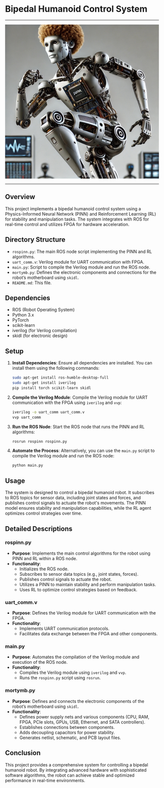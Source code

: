 # Bipedal Humanoid Control System
___
![img](https://github.com/HermiTech-LLC/Morty/blob/main/Images/Mort.jpg)
___
## Overview

This project implements a bipedal humanoid control system using a Physics-Informed Neural Network (PINN) and Reinforcement Learning (RL) for stability and manipulation tasks. The system integrates with ROS for real-time control and utilizes FPGA for hardware acceleration.

## Directory Structure

- `rospinn.py`: The main ROS node script implementing the PINN and RL algorithms.
- `uart_comm.v`: Verilog module for UART communication with FPGA.
- `main.py`: Script to compile the Verilog module and run the ROS node.
- `mortymb.py`: Defines the electronic components and connections for the robot’s motherboard using `skidl`.
- `README.md`: This file.

## Dependencies

- ROS (Robot Operating System)
- Python 3.x
- PyTorch
- scikit-learn
- iverilog (for Verilog compilation)
- skidl (for electronic design)

## Setup

1. **Install Dependencies**:
   Ensure all dependencies are installed. You can install them using the following commands:
   ```sh
   sudo apt-get install ros-humble-desktop-full
   sudo apt-get install iverilog
   pip install torch scikit-learn skidl
   ```

2. **Compile the Verilog Module**:
   Compile the Verilog module for UART communication with the FPGA using `iverilog` and `vvp`:
   ```sh
   iverilog -o uart_comm uart_comm.v
   vvp uart_comm
   ```

3. **Run the ROS Node**:
   Start the ROS node that runs the PINN and RL algorithms:
   ```sh
   rosrun rospinn rospinn.py
   ```

4. **Automate the Process**:
   Alternatively, you can use the `main.py` script to compile the Verilog module and run the ROS node:
   ```sh
   python main.py
   ```

## Usage

The system is designed to control a bipedal humanoid robot. It subscribes to ROS topics for sensor data, including joint states and forces, and publishes control signals to actuate the robot's movements. The PINN model ensures stability and manipulation capabilities, while the RL agent optimizes control strategies over time.

## Detailed Descriptions

### rospinn.py

- **Purpose**: Implements the main control algorithms for the robot using PINN and RL within a ROS node.
- **Functionality**:
  - Initializes the ROS node.
  - Subscribes to sensor data topics (e.g., joint states, forces).
  - Publishes control signals to actuate the robot.
  - Utilizes a PINN to maintain stability and perform manipulation tasks.
  - Uses RL to optimize control strategies based on feedback.

### uart_comm.v

- **Purpose**: Defines the Verilog module for UART communication with the FPGA.
- **Functionality**:
  - Implements UART communication protocols.
  - Facilitates data exchange between the FPGA and other components.

### main.py

- **Purpose**: Automates the compilation of the Verilog module and execution of the ROS node.
- **Functionality**:
  - Compiles the Verilog module using `iverilog` and `vvp`.
  - Runs the `rospinn.py` script using `rosrun`.

### mortymb.py

- **Purpose**: Defines and connects the electronic components of the robot’s motherboard using `skidl`.
- **Functionality**:
  - Defines power supply nets and various components (CPU, RAM, FPGA, PCIe slots, GPUs, USB, Ethernet, and SATA controllers).
  - Establishes connections between components.
  - Adds decoupling capacitors for power stability.
  - Generates netlist, schematic, and PCB layout files.

## Conclusion

This project provides a comprehensive system for controlling a bipedal humanoid robot. By integrating advanced hardware with sophisticated software algorithms, the robot can achieve stable and optimized performance in real-time environments.
